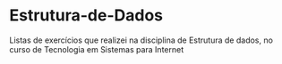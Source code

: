 # Estrutura-de-Dados
Listas de exercícios que realizei na disciplina de Estrutura de dados, no curso de Tecnologia em Sistemas para Internet
